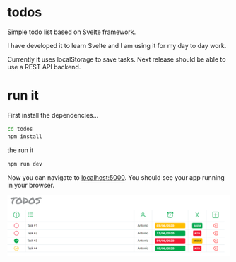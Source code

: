 # todos
Simple todo list based on Svelte framework.

I have developed it to learn Svelte and I am using it for my day to day work.

Currently it uses localStorage to save tasks. Next release should be able to use a REST API backend.


# run it

First install the dependencies...

```bash
cd todos
npm install
```

the run it

```bash
npm run dev
```

Now you can navigate to [localhost:5000](http://localhost:5000). You should see your app running in your browser.


![](_todos.png) 